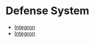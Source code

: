 # Defense System

- [Integron](https://www.science.org/doi/10.1126/science.ads0768)
- [Integron](https://www.science.org/doi/10.1126/science.ads0915)